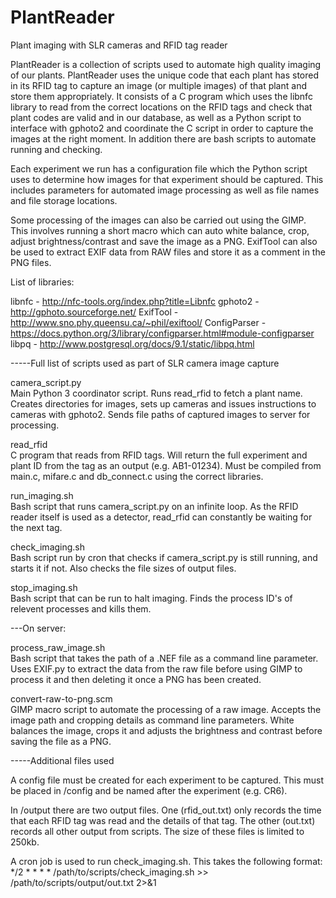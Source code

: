 # PlantReader
Plant imaging with SLR cameras and RFID tag reader

PlantReader is a collection of scripts used to automate high quality imaging of our plants. PlantReader uses the unique code that each plant has stored in its RFID tag to capture an image (or multiple images) of that plant and store
them appropriately. It consists of a C program which uses the libnfc library to read from the correct locations on the RFID tags and check that plant codes are valid and in our database, as well as a Python script to interface with gphoto2 and coordinate the C script in order to capture the images at the right moment. In addition there are bash scripts to automate running and checking. 

Each experiment we run has a configuration file which the Python script uses to determine how images for that experiment should be captured. This includes parameters for automated image processing as well as file names and file 
storage locations.

Some processing of the images can also be carried out using the GIMP. This involves running a short macro which can auto white balance, crop, adjust brightness/contrast and save the image as a PNG. ExifTool can also be used to extract
EXIF data from RAW files and store it as a comment in the PNG files.

List of libraries:

libnfc			- http://nfc-tools.org/index.php?title=Libnfc
gphoto2			- http://gphoto.sourceforge.net/
ExifTool		- http://www.sno.phy.queensu.ca/~phil/exiftool/
ConfigParser 	- https://docs.python.org/3/library/configparser.html#module-configparser
libpq			- http://www.postgresql.org/docs/9.1/static/libpq.html

-----Full list of scripts used as part of SLR camera image capture

camera_script.py  
Main Python 3 coordinator script. Runs read_rfid to fetch a plant name. Creates directories for images, sets up cameras and issues instructions to cameras with gphoto2. Sends file paths of captured images to server for processing. 
  
read_rfid  
C program that reads from RFID tags. Will return the full experiment and plant ID from the tag as an output (e.g. AB1-01234). Must be compiled from main.c, mifare.c and db_connect.c using the correct libraries.

run_imaging.sh  
Bash script that runs camera_script.py on an infinite loop. As the RFID reader itself is used as a detector, read_rfid can constantly be waiting for the next tag.

check_imaging.sh  
Bash script run by cron that checks if camera_script.py is still running, and starts it if not. Also checks the file sizes of output files.

stop_imaging.sh  
Bash script that can be run to halt imaging. Finds the process ID's of relevent processes and kills them.

---On server:

process_raw_image.sh  
Bash script that takes the path of a .NEF file as a command line parameter. Uses EXIF.py to extract the data from the raw file before using GIMP to process it and then deleting it once a PNG has been created.

convert-raw-to-png.scm  
GIMP macro script to automate the processing of a raw image. Accepts the image path and cropping details as command line parameters. White balances the image, crops it and adjusts the brightness and contrast before saving the file as a PNG.

-----Additional files used

A config file must be created for each experiment to be captured. This must be placed in /config and be named after the experiment (e.g. CR6).

In /output there are two output files. One (rfid_out.txt) only records the time that each RFID tag was read and the details of that tag. The other (out.txt) records all other output from scripts. The size of these files is limited to 250kb.

A cron job is used to run check_imaging.sh. This takes the following format:  
*/2 * * * * /path/to/scripts/check_imaging.sh >> /path/to/scripts/output/out.txt 2>&1
